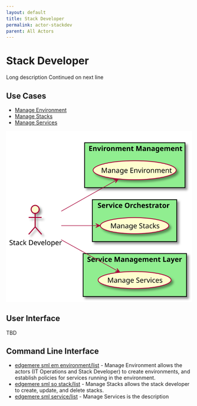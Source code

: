 ```yaml
---
layout: default
title: Stack Developer
permalink: actor-stackdev
parent: All Actors
---
```


# Stack Developer

Long description Continued on next line



## Use Cases

* [Manage Environment](usecase-ManageEnvironment)
* [Manage Stacks](usecase-ManageStacks)
* [Manage Services](usecase-ManageServices)

  
![Use Case Diagram](./usecase.svg)

## User Interface
TBD

## Command Line Interface
* [ edgemere sml em environment/list](action--edgemere-sml-em-environment-list) - Manage Environment allows the actors (IT Operations and Stack Developer) to create environments, and establish policies for services running in the environment.
* [ edgemere sml so stack/list](action--edgemere-sml-so-stack-list) - Manage Stacks allows the stack developer to create, update, and delete stacks.
* [ edgemere sml service/list](action--edgemere-sml-service-list) - Manage Services is the description

